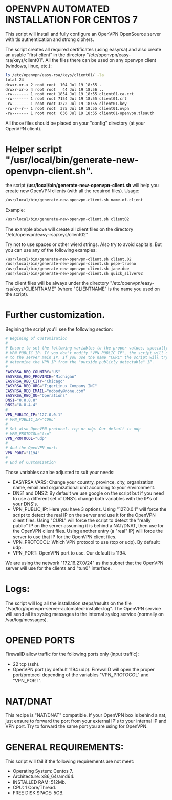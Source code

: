 # OPENVPN AUTOMATED INSTALLATION FOR CENTOS 7

This script will install and fully configure an OpenVPN OpenSource server with tls authentication and strong ciphers.

The script creates all required certificates (using easyrsa) and also create an usable "first client" in the directory "/etc/openvpn/easy-rsa/keys/client01". All the files there can be used on any openvpn client (windows, linux, etc.):

```bash
ls /etc/openvpn/easy-rsa/keys/client01/ -la
total 24
drwxr-xr-x 2 root root  104 Jul 19 18:55 .
drwxr-xr-x 4 root root   44 Jul 19 18:56 ..
-rw------- 1 root root 1854 Jul 19 18:55 client01-ca.crt
-rw------- 1 root root 7154 Jul 19 18:55 client01.crt
-rw------- 1 root root 3272 Jul 19 18:55 client01.key
-rw-r--r-- 1 root root  375 Jul 19 18:55 client01.ovpn
-rw------- 1 root root  636 Jul 19 18:55 client01-openvpn.tlsauth
```

All those files should be placed on your "config" directory (at your OpenVPN client).

# Helper script "/usr/local/bin/generate-new-openvpn-client.sh".

the script **/usr/local/bin/generate-new-openvpn-client.sh** will help you create new OpenVPN clients (with all the required files). Usage:

```bash
/usr/local/bin/generate-new-openvpn-client.sh name-of-client
```

Example:

```bash
/usr/local/bin/generate-new-openvpn-client.sh client02
```

The example above will create all client files on the directory "/etc/openvpn/easy-rsa/keys/client02"

Try not to use spaces or other wierd strings. Also try to avoid capitals. But you can use any of the following examples:

```bash
/usr/local/bin/generate-new-openvpn-client.sh client.02
/usr/local/bin/generate-new-openvpn-client.sh pepe-trueno
/usr/local/bin/generate-new-openvpn-client.sh jane.doe
/usr/local/bin/generate-new-openvpn-client.sh quick_silver02
```

The client files will be always under the directory "/etc/openvpn/easy-rsa/keys/CLIENTNAME" (where "CLIENTNAME" is the name you used on the script).

# Further customization.

Begining the script you'll see the following section:

```bash
# Begining of Customization
#
# Ensure to set the following variables to the proper values, specially the
# VPN_PUBLIC_IP. If you don't modify "VPN_PUBLIC_IP", the script will default
# to the server main IP. If you use the name "CURL" the script will try to
# determine the VPN IP from the "outside publicly detectable" IP.
#
EASYRSA_REQ_COUNTRY="US"
EASYRSA_REQ_PROVINCE="Michigan"
EASYRSA_REQ_CITY="Chicago"
EASYRSA_REQ_ORG="TigerLinux Company INC"
EASYRSA_REQ_EMAIL="nobody@none.com"
EASYRSA_REQ_OU="Operations"
DNS1="8.8.8.8"
DNS2="8.8.4.4"
#
VPN_PUBLIC_IP="127.0.0.1"
# VPN_PUBLIC_IP="CURL"
#
# Set also OpenVPN protocol. tcp or udp. Our default is udp
# VPN_PROTOCOL="tcp"
VPN_PROTOCOL="udp"
#
# And the OpenVPN port:
VPN_PORT="1194"
#
# End of Customization
```

Those variables can be adjusted to suit your needs:

- EASYRSA VARS: Change your country, province, city, organization name, email and organizational unit according to your environment.
- DNS1 and DNS2: By default we use google on the script but if you need to use a different set of DNS's change both variables with the IP's of your DNS's.
- VPN_PUBLIC_IP: Here you have 3 options. Using "127.0.0.1" will force the script to detect the real IP on the server and use it for the OpenVPN client files. Using "CURL" will force the script to detect the "really public" IP on the server assuming it is behind a NAT/DNAT, then use for the OpenVPN client files. Using another entry (a "real" IP) will force the server to use that IP for the OpenVPN client files.
- VPN_PROTOCOL: Which VPN protocol to use (tcp or udp). By default: udp.
- VPN_PORT: OpenVPN port to use. Our default is 1194.


We are using the network "172.16.27.0/24" as the subnet that the OpenVPN server will use for the clients and "tun0" interface.

# Logs: 

The script will log all the installation steps/results on the file "/var/log/openvpn-server-automated-installer.log". The OpenVPN service will send all its syslog messages to the internal syslog service (normally on /var/log/messages).

# OPENED PORTS

FirewallD allow traffic for the following ports only (input traffic):

- 22 tcp (ssh).
- OpenVPN port (by default 1194 udp). FirewallD will open the proper port/protocol depending of the variables "VPN_PROTOCOL" and "VPN_PORT".

# NAT/DNAT

This recipe is "NAT/DNAT" compatible. If your OpenVPN box is behind a nat, just ensure to forward the port from your external IP's to your internal IP and VPN port. Try to forward the same port you are using for OpenVPN.

# GENERAL REQUIREMENTS:

This script will fail if the following requirements are not meet:

- Operating System: Centos 7.
- Architecture: x86_64/amd64.
- INSTALLED RAM: 512Mb.
- CPU: 1 Core/Thread.
- FREE DISK SPACE: 5GB.
